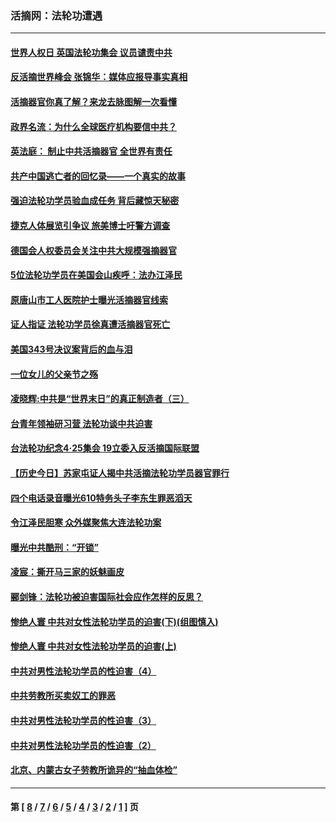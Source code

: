 ### 活摘网：法轮功遭遇
---
#### [世界人权日 英国法轮功集会 议员谴责中共](../../pages/nf5881/n13431763.md?06230430) 
#### [反活摘世界峰会 张锦华：媒体应报导事实真相](../../pages/nf5881/n13278502.md?06230430) 
#### [活摘器官你真了解？来龙去脉图解一次看懂](../../pages/nf5881/n13013820.md?06230430) 
#### [政界名流：为什么全球医疗机构要信中共？](../../pages/nf5881/n11945479.md?06230430) 
#### [英法庭： 制止中共活摘器官 全世界有责任](../../pages/nf5881/n11330691.md?06230430) 
#### [共产中国逃亡者的回忆录——一个真实的故事](../../pages/nf5881/n10918649.md?06230430) 
#### [强迫法轮功学员验血成任务 背后藏惊天秘密](../../pages/nf5881/n4252384.md?06230430) 
#### [捷克人体展览引争议 旅美博士吁警方调查](../../pages/nf5881/n9429187.md?06230430) 
#### [德国会人权委员会关注中共大规模强摘器官](../../pages/nf5881/n8418950.md?06230430) 
#### [5位法轮功学员在美国会山疾呼：法办江泽民](../../pages/nf5881/n8101519.md?06230430) 
#### [原唐山市工人医院护士曝光活摘器官线索](../../pages/nf5881/n8076384.md?06230430) 
#### [证人指证 法轮功学员徐真遭活摘器官死亡](../../pages/nf5881/n8042467.md?06230430) 
#### [美国343号决议案背后的血与泪](../../pages/nf5881/n8020684.md?06230430) 
#### [一位女儿的父亲节之殇](../../pages/nf5881/n8014122.md?06230430) 
#### [凌晓辉:中共是“世界末日”的真正制造者（三）](../../pages/nf5881/n4210333.md?06230430) 
#### [台青年领袖研习营 法轮功谈中共迫害](../../pages/nf5881/n4141857.md?06230430) 
#### [台法轮功纪念4‧25集会 19立委入反活摘国际联盟](../../pages/nf5881/n4141821.md?06230430) 
#### [【历史今日】苏家屯证人揭中共活摘法轮功学员器官罪行](../../pages/nf5881/n4135912.md?06230430) 
#### [四个电话录音曝光610特务头子李东生罪恶滔天](../../pages/nf5881/n4040060.md?06230430) 
#### [令江泽民胆寒 众外媒聚焦大连法轮功案](../../pages/nf5881/n3932671.md?06230430) 
#### [曝光中共酷刑：“开锁”](../../pages/nf5881/n3889373.md?06230430) 
#### [凌宸：撕开马三家的妖魅画皮](../../pages/nf5881/n3849369.md?06230430) 
#### [郦剑锋：法轮功被迫害国际社会应作怎样的反思？](../../pages/nf5881/n3824560.md?06230430) 
#### [惨绝人寰 中共对女性法轮功学员的迫害(下)(组图慎入)](../../pages/nf5881/n3816285.md?06230430) 
#### [惨绝人寰 中共对女性法轮功学员的迫害(上)](../../pages/nf5881/n3815374.md?06230430) 
#### [中共对男性法轮功学员的性迫害（4）](../../pages/nf5881/n3769144.md?06230430) 
#### [中共劳教所买卖奴工的罪恶](../../pages/nf5881/n3769378.md?06230430) 
#### [中共对男性法轮功学员的性迫害（3）](../../pages/nf5881/n3768231.md?06230430) 
#### [中共对男性法轮功学员的性迫害（2）](../../pages/nf5881/n3767211.md?06230430) 
#### [北京、内蒙古女子劳教所诡异的“抽血体检”](../../pages/nf5881/n3753158.md?06230430) 

---
#### 第 [ [8](./8.md?06230430) / [7](./7.md?06230430) / [6](./6.md?06230430) / [5](./5.md?06230430) / [4](./4.md?06230430) / [3](./3.md?06230430) / [2](./2.md?06230430) / [1](./1.md?06230430) ] 页
